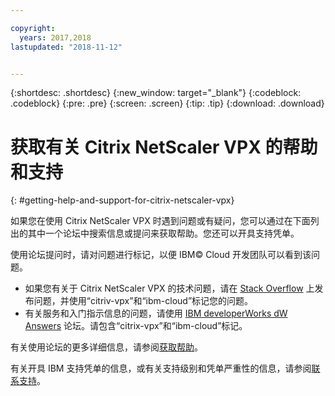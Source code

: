 ```yaml
---

copyright:
  years: 2017,2018
lastupdated: "2018-11-12"


---
```


{:shortdesc: .shortdesc}
{:new_window: target="_blank"}
{:codeblock: .codeblock}
{:pre: .pre}
{:screen: .screen}
{:tip: .tip}
{:download: .download}

# 获取有关 Citrix NetScaler VPX 的帮助和支持
{: #getting-help-and-support-for-citrix-netscaler-vpx}

如果您在使用 Citrix NetScaler VPX 时遇到问题或有疑问，您可以通过在下面列出的其中一个论坛中搜索信息或提问来获取帮助。您还可以开具支持凭单。

使用论坛提问时，请对问题进行标记，以便 IBM© Cloud 开发团队可以看到该问题。

* 如果您有关于 Citrix NetScaler VPX 的技术问题，请在 [Stack Overflow](https://stackoverflow.com/search?q=citrix-vpx+ibm-cloud) 上发布问题，并使用“citriv-vpx”和“ibm-cloud”标记您的问题。
* 有关服务和入门指示信息的问题，请使用 [IBM developerWorks dW Answers](https://developer.ibm.com/answers/topics/citrix-vpx.html?smartspace=ibm-cloud) 论坛。请包含“citrix-vpx”和“ibm-cloud”标记。

有关使用论坛的更多详细信息，请参阅[获取帮助](https://{DomainName}/docs/get-support?topic=get-support-using-avatar)。

有关开具 IBM 支持凭单的信息，或有关支持级别和凭单严重性的信息，请参阅[联系支持](/docs/get-support?topic=get-support-contacting-bluemix-support-dedicated-local)。

